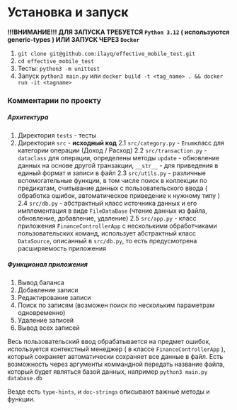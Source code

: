 # Установка и запуск
**!!!ВНИМАНИЕ!!! ДЛЯ ЗАПУСКА ТРЕБУЕТСЯ `Python 3.12` ( используются generic-types ) ИЛИ ЗАПУСК ЧЕРЕЗ `Docker`**

1. ```git clone git@github.com:ilayq/effective_mobile_test.git```
2. ```cd effective_mobile_test```
3. Тесты: 
    ```python3 -m unittest ```
4. Запуск
    ```python3 main.py``` или `docker build -t <tag_name> . && docker run -it <tagname>`

### Комментарии по проекту
##### Архитектура
1. Директория `tests` - тесты 
2. Директория `src` - **исходный код**
2.1 `src/category.py` - `Enum`класс для категории операции (Доход / Расход)
2.2 `src/transaction.py` - `dataclass` для операции, определены методы `update` - обновление данных на основе другой транзакции, `__str__` - для приведения в единый формат и записи в файл
2.3 `src/utils.py` - различные вспомогательные функции, в том числе поиск в коллекции по предикатам, считывание данных с пользовательского ввода ( обработка ошибок, автоматическое приведение к нужному типу )
2.4 `src/db.py` - абстрактный класс источника данных и его имплементация в виде `FileDataBase` (чтение данных из файла, обновление, добавление, удаление)
2.5 `src/app.py` - класс приложения `FinanceControllerApp` с несколькими обработчиками пользовательских команд, использует абстрактный класс `DataSource`, описанный в `src/db.py`, то есть предусмотрена расширяемость приложения
##### Функционал приложения
1. Вывод баланса
2. Добавление записи
3. Редактирование записи
4. Поиск по записям (возможен поиск по нескольким параметрам одновременно)
5. Удаление записей
6. Вывод всех записей

Весь пользовательский ввод обрабатывается на предмет ошибок, используется контекстный менеджер ( в классе `FinanceControllerApp` ), который сохраняет автоматически сохраняет все данные в файл. Есть возможность через аргументы коммандной передать название файла, который будет являться базой данных, например `python3 main.py database.db`

Везде есть `type-hints`, и `doc-strings` описывают важные методы и функции. 